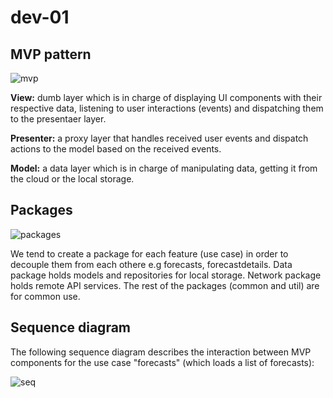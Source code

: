 # dev-01

## MVP pattern

![mvp](https://cloud.githubusercontent.com/assets/12447492/24792857/06af403a-1b80-11e7-96cd-503a50d6830e.png)

<b>View:</b> dumb layer which is in charge of displaying UI components with their respective data, listening to user interactions (events) and dispatching them to the presentaer layer.

<b>Presenter:</b> a proxy layer that handles received user events and dispatch actions to the model based on the received events.

<b>Model:</b> a data layer which is in charge of manipulating data, getting it from the cloud or the local storage.

## Packages

![packages](https://cloud.githubusercontent.com/assets/12447492/24792926/44c41b84-1b80-11e7-88e1-a78d13b9ed52.png)

We tend to create a package for each feature (use case) in order to decouple them from each othere e.g forecasts, forecastdetails. Data package holds models and repositories for local storage. Network package holds remote API services. The rest of the packages (common and util) are for common use.

## Sequence diagram

The following sequence diagram describes the interaction between MVP components for the use case "forecasts" (which loads a list of forecasts):

![seq](https://cloud.githubusercontent.com/assets/12447492/24792953/57de62ce-1b80-11e7-8ea6-7cfb3ad1c3c8.png)
